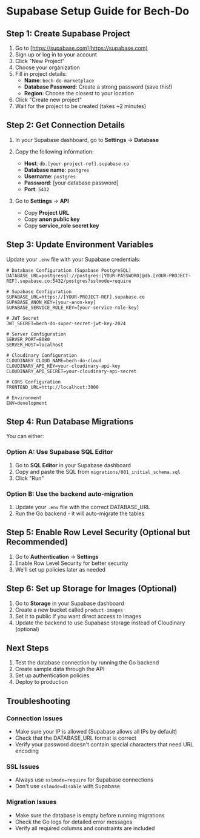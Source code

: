 # Supabase Setup Guide for Bech-Do

## Step 1: Create Supabase Project

1. Go to [https://supabase.com](https://supabase.com)
2. Sign up or log in to your account
3. Click "New Project"
4. Choose your organization
5. Fill in project details:
   - **Name**: `bech-do-marketplace`
   - **Database Password**: Create a strong password (save this!)
   - **Region**: Choose the closest to your location
6. Click "Create new project"
7. Wait for the project to be created (takes ~2 minutes)

## Step 2: Get Connection Details

1. In your Supabase dashboard, go to **Settings** → **Database**
2. Copy the following information:

   - **Host**: `db.[your-project-ref].supabase.co`
   - **Database name**: `postgres`
   - **Username**: `postgres`
   - **Password**: [your database password]
   - **Port**: `5432`

3. Go to **Settings** → **API**
   - Copy **Project URL**
   - Copy **anon public key**
   - Copy **service_role secret key**

## Step 3: Update Environment Variables

Update your `.env` file with your Supabase credentials:

```env
# Database Configuration (Supabase PostgreSQL)
DATABASE_URL=postgresql://postgres:[YOUR-PASSWORD]@db.[YOUR-PROJECT-REF].supabase.co:5432/postgres?sslmode=require

# Supabase Configuration
SUPABASE_URL=https://[YOUR-PROJECT-REF].supabase.co
SUPABASE_ANON_KEY=[your-anon-key]
SUPABASE_SERVICE_ROLE_KEY=[your-service-role-key]

# JWT Secret
JWT_SECRET=bech-do-super-secret-jwt-key-2024

# Server Configuration
SERVER_PORT=8080
SERVER_HOST=localhost

# Cloudinary Configuration
CLOUDINARY_CLOUD_NAME=bech-do-cloud
CLOUDINARY_API_KEY=your-cloudinary-api-key
CLOUDINARY_API_SECRET=your-cloudinary-api-secret

# CORS Configuration
FRONTEND_URL=http://localhost:3000

# Environment
ENV=development
```

## Step 4: Run Database Migrations

You can either:

### Option A: Use Supabase SQL Editor

1. Go to **SQL Editor** in your Supabase dashboard
2. Copy and paste the SQL from `migrations/001_initial_schema.sql`
3. Click "Run"

### Option B: Use the backend auto-migration

1. Update your `.env` file with the correct DATABASE_URL
2. Run the Go backend - it will auto-migrate the tables

## Step 5: Enable Row Level Security (Optional but Recommended)

1. Go to **Authentication** → **Settings**
2. Enable Row Level Security for better security
3. We'll set up policies later as needed

## Step 6: Set up Storage for Images (Optional)

1. Go to **Storage** in your Supabase dashboard
2. Create a new bucket called `product-images`
3. Set it to public if you want direct access to images
4. Update the backend to use Supabase storage instead of Cloudinary (optional)

## Next Steps

1. Test the database connection by running the Go backend
2. Create sample data through the API
3. Set up authentication policies
4. Deploy to production

## Troubleshooting

### Connection Issues

- Make sure your IP is allowed (Supabase allows all IPs by default)
- Check that the DATABASE_URL format is correct
- Verify your password doesn't contain special characters that need URL encoding

### SSL Issues

- Always use `sslmode=require` for Supabase connections
- Don't use `sslmode=disable` with Supabase

### Migration Issues

- Make sure the database is empty before running migrations
- Check the Go logs for detailed error messages
- Verify all required columns and constraints are included
